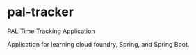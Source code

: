 # pal-tracker
PAL Time Tracking Application

Application for learning cloud foundry, Spring, and Spring Boot.
